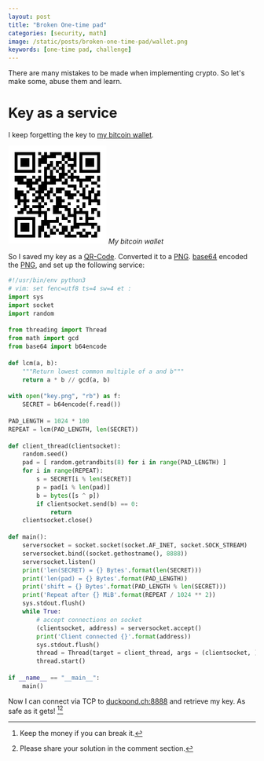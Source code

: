 ```yaml
---
layout: post
title: "Broken One-time pad"
categories: [security, math]
image: /static/posts/broken-one-time-pad/wallet.png
keywords: [one-time pad, challenge]
---
```


There are many mistakes to be made when implementing crypto. So let's make some, abuse them and learn.

# Key as a service 

I keep forgetting the key to [my bitcoin wallet](https://blockchain.info/address/1LdtdP1qHWU9hQbjAX3U64MxYV7ABDEyy5).

![QR-Code wallet](/static/posts/broken-one-time-pad/wallet.png)
*My bitcoin wallet*

So I saved my key as a [QR-Code]. Converted it to a [PNG]. [base64] encoded the [PNG], and set up the following service:

```python
#!/usr/bin/env python3
# vim: set fenc=utf8 ts=4 sw=4 et :
import sys
import socket
import random

from threading import Thread
from math import gcd
from base64 import b64encode

def lcm(a, b):
    """Return lowest common multiple of a and b"""
    return a * b // gcd(a, b)

with open("key.png", "rb") as f:
    SECRET = b64encode(f.read())

PAD_LENGTH = 1024 * 100
REPEAT = lcm(PAD_LENGTH, len(SECRET))

def client_thread(clientsocket):
    random.seed()
    pad = [ random.getrandbits(8) for i in range(PAD_LENGTH) ]
    for i in range(REPEAT):
        s = SECRET[i % len(SECRET)]
        p = pad[i % len(pad)]
        b = bytes([s ^ p])
        if clientsocket.send(b) == 0:
            return
    clientsocket.close()

def main():
    serversocket = socket.socket(socket.AF_INET, socket.SOCK_STREAM)
    serversocket.bind((socket.gethostname(), 8888))
    serversocket.listen()
    print('len(SECRET) = {} Bytes'.format(len(SECRET)))
    print('len(pad) = {} Bytes'.format(PAD_LENGTH))
    print('shift = {} Bytes'.format(PAD_LENGTH % len(SECRET)))
    print('Repeat after {} MiB'.format(REPEAT / 1024 ** 2))
    sys.stdout.flush()
    while True:
        # accept connections on socket
        (clientsocket, address) = serversocket.accept()
        print('Client connected {}'.format(address))
        sys.stdout.flush()
        thread = Thread(target = client_thread, args = (clientsocket, ))
        thread.start()

if __name__ == "__main__":
    main()
```

Now I can connect via TCP to [duckpond.ch:8888](duckpond.ch:8888) and retrieve my key. As safe as it gets! [^1][^2]

[^1]: Keep the money if you can break it.
[^2]: Please share your solution in the comment section.

[QR-Code]:https://de.wikipedia.org/wiki/QR-Code
[PNG]:https://en.wikipedia.org/wiki/Portable_Network_Graphics
[base64]:https://en.wikipedia.org/wiki/Base64
